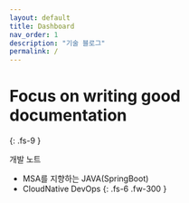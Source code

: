 ```yaml
---
layout: default
title: Dashboard
nav_order: 1
description: "기술 블로그"
permalink: /
---
```


# Focus on writing good documentation
{: .fs-9 }


개발 노트
- MSA를 지향하는 JAVA(SpringBoot)
- CloudNative DevOps
{: .fs-6 .fw-300 }

